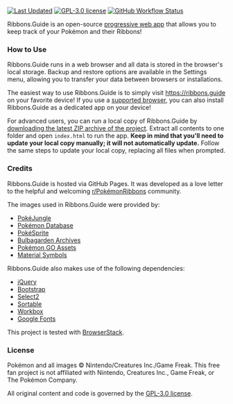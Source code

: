 [![Last Updated](https://img.shields.io/badge/updated-October%206%2C%202025-1d90be)](#)
[![GPL-3.0 license](https://img.shields.io/github/license/SlyAceZeta/Ribbons.Guide)](https://opensource.org/license/gpl-3-0/) [![GitHub Workflow Status](https://img.shields.io/github/actions/workflow/status/SlyAceZeta/Ribbons.Guide/deploy.yml)](https://github.com/SlyAceZeta/Ribbons.Guide/actions/workflows/deploy.yml)

Ribbons.Guide is an open-source [progressive web app](https://en.wikipedia.org/wiki/Progressive_web_app) that allows you to keep track of your Pokémon and their Ribbons!

### How to Use

Ribbons.Guide runs in a web browser and all data is stored in the browser's local storage. Backup and restore options are available in the Settings menu, allowing you to transfer your data between browsers or installations.

The easiest way to use Ribbons.Guide is to simply visit https://ribbons.guide on your favorite device! If you use a [supported browser](https://en.wikipedia.org/wiki/Progressive_web_app), you can also install Ribbons.Guide as a dedicated app on your device!

For advanced users, you can run a local copy of Ribbons.Guide by [downloading the latest ZIP archive of the project](https://github.com/SlyAceZeta/Ribbons.Guide/zipball/main/). Extract all contents to one folder and open `index.html` to run the app. **Keep in mind that you'll need to update your local copy manually; it will not automatically update.** Follow the same steps to update your local copy, replacing all files when prompted.

### Credits

Ribbons.Guide is hosted via GitHub Pages. It was developed as a love letter to the helpful and welcoming [r/PokémonRibbons](https://www.reddit.com/r/pokemonribbons/) community.

The images used in Ribbons.Guide were provided by:
- [PokéJungle](https://pokejungle.net)
- [Pokémon Database](https://pokemondb.net)
- [PokéSprite](https://github.com/msikma/pokesprite)
- [Bulbagarden Archives](https://archives.bulbagarden.net/wiki/Main_Page)
- [Pokémon GO Assets](https://github.com/PokeMiners/pogo_assets)
- [Material Symbols](https://github.com/google/material-design-icons)

Ribbons.Guide also makes use of the following dependencies:
- [jQuery](https://github.com/jquery/jquery)
- [Bootstrap](https://getbootstrap.com/)
- [Select2](https://github.com/select2/select2)
- [Sortable](https://github.com/SortableJS/Sortable)
- [Workbox](https://github.com/GoogleChrome/workbox)
- [Google Fonts](https://fonts.google.com/)

This project is tested with [BrowserStack](https://www.browserstack.com/).

### License

Pokémon and all images © Nintendo/Creatures Inc./Game Freak. This free fan project is not affiliated with Nintendo, Creatures Inc., Game Freak, or The Pokémon Company.

All original content and code is governed by the [GPL-3.0 license](https://opensource.org/license/gpl-3-0/).